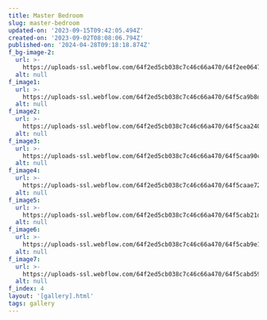 ```yaml
---
title: Master Bedroom
slug: master-bedroom
updated-on: '2023-09-15T09:42:05.494Z'
created-on: '2023-09-02T08:08:06.794Z'
published-on: '2024-04-28T09:18:18.874Z'
f_bg-image-2:
  url: >-
    https://uploads-ssl.webflow.com/64f2ed5cb038c7c46c66a470/64f2ee0647a79d36a27c85a3_64a14ef603c2c188ba0ca197_Approach%2520Image-p-800.webp%20(7).png
  alt: null
f_image1:
  url: >-
    https://uploads-ssl.webflow.com/64f2ed5cb038c7c46c66a470/64f5ca9b8d11d2c78efdad41_2.png
  alt: null
f_image2:
  url: >-
    https://uploads-ssl.webflow.com/64f2ed5cb038c7c46c66a470/64f5caa24006834d4debc648_3.png
  alt: null
f_image3:
  url: >-
    https://uploads-ssl.webflow.com/64f2ed5cb038c7c46c66a470/64f5caa90c42dde192f6fd79_4.png
  alt: null
f_image4:
  url: >-
    https://uploads-ssl.webflow.com/64f2ed5cb038c7c46c66a470/64f5caae726ca70c2221df6e_5.png
  alt: null
f_image5:
  url: >-
    https://uploads-ssl.webflow.com/64f2ed5cb038c7c46c66a470/64f5cab21de7d0ee1db1b2a9_6.png
  alt: null
f_image6:
  url: >-
    https://uploads-ssl.webflow.com/64f2ed5cb038c7c46c66a470/64f5cab9e18437cc1d29d6f6_7.png
  alt: null
f_image7:
  url: >-
    https://uploads-ssl.webflow.com/64f2ed5cb038c7c46c66a470/64f5cabd596566bd336585b7_8.png
  alt: null
f_index: 4
layout: '[gallery].html'
tags: gallery
---
```



